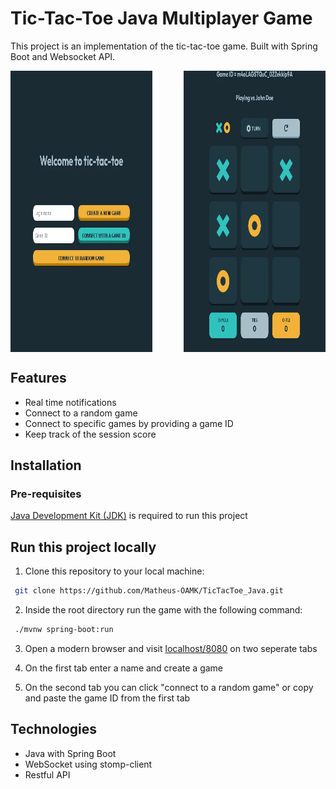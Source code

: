 # Tic-Tac-Toe Java Multiplayer Game

This project is an implementation of the tic-tac-toe game. Built with Spring Boot and Websocket API.

<div style="display: flex; justify-content: space-between; height: 450px;">
  <img src="./images/Menu_View.webp" alt="Gameplay Screenshot" width="45%"  />
  <img src="./images/Game_View.webp" alt="Gameplay Screenshot" width="45%" " />
</div>


## Features

- Real time notifications
- Connect to a random game
- Connect to specific games by providing a game ID
- Keep track of the session score








## Installation

### Pre-requisites

[Java Development Kit (JDK)](https://www.oracle.com/java/technologies/downloads/) is required to run this project

## Run this project locally

1. Clone this repository to your local machine:

```bash
 git clone https://github.com/Matheus-OAMK/TicTacToe_Java.git
```

2. Inside the root directory run the game with the following command:

```bash
 ./mvnw spring-boot:run
```

3. Open a modern browser and visit [localhost/8080](http://localhost:8080/) on two seperate tabs

4. On the first tab enter a name and create a game

5. On the second tab you can click "connect to a random game" or copy and paste the game ID from the first tab


## Technologies

- Java with Spring Boot
- WebSocket using stomp-client
- Restful API
